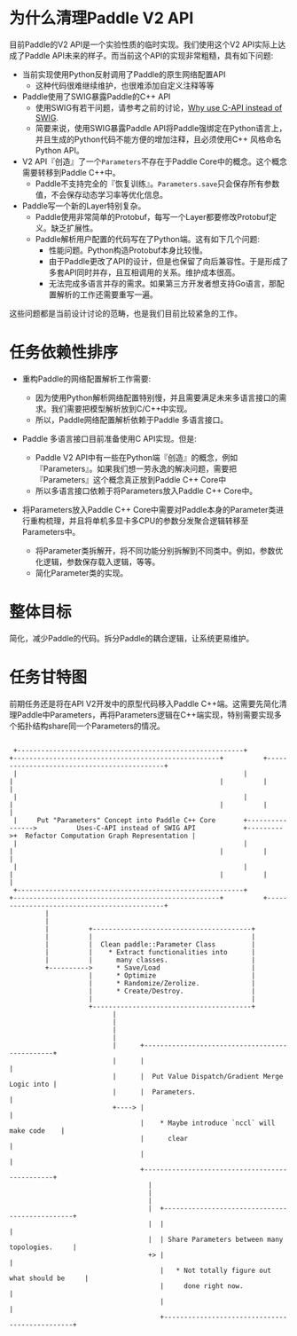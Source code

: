 # 为什么清理Paddle V2 API

目前Paddle的V2 API是一个实验性质的临时实现。我们使用这个V2 API实际上达成了Paddle API未来的样子。而当前这个API的实现非常粗糙，具有如下问题:

* 当前实现使用Python反射调用了Paddle的原生网络配置API
	* 这种代码很难继续维护，也很难添加自定义注释等等
* Paddle使用了SWIG暴露Paddle的C++ API
	* 使用SWIG有若干问题，请参考之前的讨论，[Why use C-API instead of SWIG](../multi_language_interface/00.why_plain_c.md).
	* 简要来说，使用SWIG暴露Paddle API将Paddle强绑定在Python语言上，并且生成的Python代码不能方便的增加注释，且必须使用C++ 风格命名Python API。
* V2 API『创造』了一个`Parameters`不存在于Paddle Core中的概念。这个概念需要转移到Paddle C++中。
	* Paddle不支持完全的『恢复训练』。`Parameters.save`只会保存所有参数值，不会保存动态学习率等优化信息。
* Paddle写一个新的Layer特别复杂。
	* Paddle使用非常简单的Protobuf，每写一个Layer都要修改Protobuf定义。缺乏扩展性。
	* Paddle解析用户配置的代码写在了Python端。这有如下几个问题:
		* 性能问题。Python构造Protobuf本身比较慢。
		* 由于Paddle更改了API的设计，但是也保留了向后兼容性。于是形成了多套API同时并存，且互相调用的关系。维护成本很高。
		* 无法完成多语言并存的需求。如果第三方开发者想支持Go语言，那配置解析的工作还需要重写一遍。

这些问题都是当前设计讨论的范畴，也是我们目前比较紧急的工作。

# 任务依赖性排序


* 重构Paddle的网络配置解析工作需要:
	* 因为使用Python解析网络配置特别慢，并且需要满足未来多语言接口的需求。我们需要把模型解析放到C/C++中实现。
	* 所以，Paddle网络配置解析依赖于Paddle 多语言接口。

* Paddle 多语言接口目前准备使用C API实现。但是:
	* Paddle V2 API中有一些在Python端『创造』的概念，例如『Parameters』。如果我们想一劳永逸的解决问题，需要把『Parameters』这个概念真正放到Paddle C++ Core中
	* 所以多语言接口依赖于将Parameters放入Paddle C++ Core中。

* 将Parameters放入Paddle C++ Core中需要对Paddle本身的Parameter类进行重构梳理，并且将单机多显卡多CPU的参数分发聚合逻辑转移至Parameters中。
	* 将Parameter类拆解开，将不同功能分别拆解到不同类中。例如，参数优化逻辑，参数保存载入逻辑，等等。
	* 简化Parameter类的实现。

# 整体目标

简化，减少Paddle的代码。拆分Paddle的耦合逻辑，让系统更易维护。

# 任务甘特图

前期任务还是将在API V2开发中的原型代码移入Paddle C++端。这需要先简化清理Paddle中Parameters，再将Parameters逻辑在C++端实现，特别需要实现多个拓扑结构share同一个Parameters的情况。

```text

 +---------------------------------------------------------+                +----------------------------------------------------+          +--------------------------------------------+
 |                                                         |                |                                                    |          |                                            |
 |                                                         |                |                                                    |          |                                            |
 |     Put "Parameters" Concept into Paddle C++ Core       +---------------->          Uses-C-API instead of SWIG API            +--------->+  Refactor Computation Graph Representation |
 |                                                         |                |                                                    |          |                                            |
 |                                                         |                |                                                    |          |                                            |
 +---------------------------------------------------------+                +----------------------------------------------------+          +--------------------------------------------+
         |
         |
         |          +----------------------------------------+
         |          |                                        |
         |          |  Clean paddle::Parameter Class         |
         |          |    * Extract functionalities into      |
         |          |      many classes.                     |
         +---------->      * Save/Load                       |
                    |      * Optimize                        |
                    |      * Randomize/Zerolize.             |
                    |      * Create/Destroy.                 |
                    |                                        |
                    +----------------------------------------+
                          |
                          |
                          |
                          |
                          |      +-----------------------------------------------+
                          |      |                                               |
                          |      |  Put Value Dispatch/Gradient Merge Logic into |
                          |      |  Parameters.                                  |
                          +----> |                                               |
                                 |    * Maybe introduce `nccl` will make code    |
                                 |      clear                                    |
                                 |                                               |
                                 +-----------------------------------------------+
                                   |
                                   |
                                   |
                                   |  +-----------------------------------------------+
                                   |  |                                               |
                                   |  | Share Parameters between many topologies.     |
                                   +> |                                               |
                                      |   * Not totally figure out what should be     |
                                      |     done right now.                           |
                                      |                                               |
                                      +-----------------------------------------------+


```
